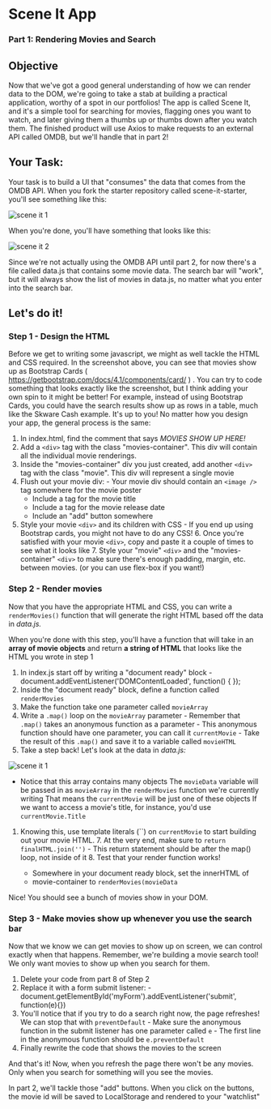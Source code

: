 # Scene It App

### Part 1: Rendering Movies and Search

## Objective

Now that we've got a good general understanding of how we can render data to the
DOM, we're going to take a stab at building a practical application, worthy of a
spot in our portfolios! The app is called Scene It, and it's a simple tool for
searching for movies, flagging ones you want to watch, and later giving them a
thumbs up or thumbs down after you watch them. The finished product will use
Axios to make requests to an external API called OMDB, but we'll handle that in
part 2!

## Your Task:

Your task is to build a UI that "consumes" the data that comes from the OMDB
API. When you fork the starter repository called scene-it-starter, you'll see
something like this:

![scene it 1](.././img/sceneitImg1.png)

When you're done, you'll have something that looks like this:

![scene it 2](.././img/sceneitImg2.png)

Since we're not actually using the OMDB API until part 2, for now there's a file
called data.js that contains some movie data. The search bar will "work", but it
will always show the list of movies in data.js, no matter what you enter into
the search bar.

## Let's do it!
### Step 1 - Design the HTML
Before we get to writing some javascript, we might as well tackle the HTML and
CSS required. In the screenshot above, you can see that movies show up as
Bootstrap Cards ( https://getbootstrap.com/docs/4.1/components/card/ ) . You can
try to code something that looks exactly like the screenshot, but I think adding
your own spin to it might be better! For example, instead of using Bootstrap
Cards, you could have the search results show up as rows in a table, much like
the Skware Cash example. It's up to you! No matter how you design your app, the
general process is the same:

1. In index.html, find the comment that says _MOVIES SHOW UP HERE!_
1. Add a
`<div>` tag with the class "movies-container". This div will contain all the
individual movie renderings.
1. Inside the "movies-container" div you just
created, add another `<div>` tag with the class "movie". This div will represent
a single movie
1. Flush out your movie div: - Your movie div should contain an
`<image />` tag somewhere for the movie poster
   - Include a tag for the movie title
   - Include a tag for the movie release date
   - Include an "add" button somewhere
1. Style your movie `<div>` and its children with CSS - If you end up using
Bootstrap cards, you might not have to do any CSS! 6. Once you're satisfied with
your movie `<div>`, copy and paste it a couple of times to see what it looks
like 7. Style your "movie" `<div>` and the "movies-container" `<div>` to make
sure there's enough padding, margin, etc. between movies. (or you can use
flex-box if you want!)

### Step 2 - Render movies

Now that you have the appropriate HTML and CSS, you can write a `renderMovies()`
function that will generate the right HTML based off the data in _data.js._

When you're done with this step, you'll have a function that will take in an
**array of movie objects** and return **a string of HTML** that looks like the
HTML you wrote in step 1

1. In index.js start off by writing a "document ready" block -
document.addEventListener('DOMContentLoaded', function() { });
1. Inside the
"document ready" block, define a function called `renderMovies`
1. Make the
function take one parameter called `movieArray`
1. Write a `.map()` loop on the
`movieArray` parameter - Remember that `.map()` takes an anonymous function as a
parameter - This anonymous function should have one parameter, you can call it
`currentMovie` - Take the result of this `.map()` and save it to a variable
called `movieHTML`
1. Take a step back! Let's look at the data in _data.js:_

![scene it 1](.././img/sceneitImg3.png)

- Notice that this array contains many objects The `movieData` variable will be
  passed in as `movieArray` in the `renderMovies` function we're currently
  writing That means the `currentMovie` will be just one of these objects If
  we want to access a movie's title, for instance, you'd use
  `currentMovie.Title`

1. Knowing this, use template literals (\`\`) on `currentMovie` to start
building out your movie HTML. 7. At the very end, make sure to `return
finalHTML.join('')` - This return statement should be after the map() loop,
not inside of it 8. Test that your render function works!

   - Somewhere in your document ready block, set the innerHTML of
   - movie-container to `renderMovies(movieData`

Nice! You should see a bunch of movies show in your DOM.

### Step 3 - Make movies show up whenever you use the search bar

Now that we know we can get movies to show up on screen, we can control exactly
when that happens. Remember, we're building a movie search tool! We only want
movies to show up when you search for them.

1. Delete your code from part 8 of Step 2
1. Replace it with a form submit
listener: - document.getElementById('myForm').addEventListener('submit',
function(e){})
1. You'll notice that if you try to do a search right now, the
page refreshes! We can stop that with `preventDefault` - Make sure the
anonymous function in the submit listener has one parameter called `e` - The
first line in the anonymous function should be `e.preventDefault`
1. Finally rewrite the code that shows the movies to the screen

And that's it! Now, when you refresh the page there won't be any movies. Only
when you search for something will you see the movies.

In part 2, we'll tackle those "add" buttons. When you click on the buttons, the
movie id will be saved to LocalStorage and rendered to your "watchlist"
